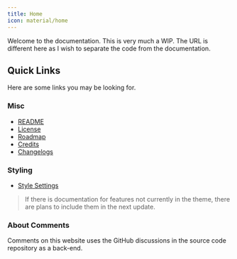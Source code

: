 ```yaml
---
title: Home
icon: material/home
---
```


Welcome to the documentation. This is very much a WIP. The URL is different here as I wish to separate the code from the documentation.

## Quick Links
Here are some links you may be looking for.

### Misc
- [README](./README/index.md)
- [License](./README/license.md)
- [Roadmap](./README/roadmap.md)
- [Credits](./credits/index.md)
- [Changelogs](./changelogs/index.md)

### Styling
- [Style Settings](./Styling/Style-Settings/index.md)

> If there is documentation for features not currently in the theme, there are plans to include them in the next update.

### About Comments
Comments on this website uses the GitHub discussions in the source code repository as a back-end.
